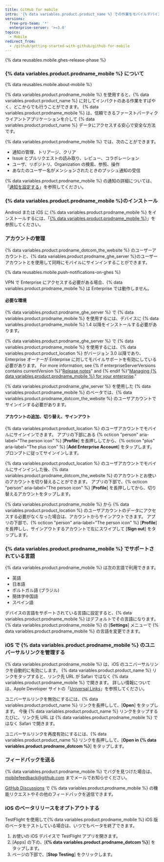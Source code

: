 ```yaml
---
title: GitHub for mobile
intro: '{% data variables.product.product_name %} での作業をモバイルデバイスからトリアージ、コラボレーション、および管理します。'
versions:
  free-pro-team: '*'
  enterprise-server: '>=3.0'
topics:
  - Mobile
redirect_from:
  - /github/getting-started-with-github/github-for-mobile
---
```

{% data reusables.mobile.ghes-release-phase %}

### {% data variables.product.prodname_mobile %} について

{% data reusables.mobile.about-mobile %}

{% data variables.product.prodname_mobile %} を使用すると、{% data variables.product.product_name %} に対してインパクトのある作業をすばやく、どこからでも行うことができます。 {% data variables.product.prodname_mobile %} は、信頼できるファーストパーティクライアントアプリケーションを介して {% data variables.product.product_name %} データにアクセスする安心で安全な方法です。

{% data variables.product.prodname_mobile %} では、次のことができます。
- 通知の管理、トリアージ、クリア
- Issue とプルリクエストの読み取り、レビュー、コラボレーション
- ユーザ、リポジトリ、Organization の検索、参照、操作
- あなたのユーザー名がメンションされたときのプッシュ通知の受信

{% data variables.product.prodname_mobile %} の通知の詳細については、「[通知を設定する](/github/managing-subscriptions-and-notifications-on-github/configuring-notifications#enabling-push-notifications-with-github-for-mobile)」を参照してください。

### {% data variables.product.prodname_mobile %}のインストール

Android または iOS に {% data variables.product.prodname_mobile %} をインストールするには、「[{% data variables.product.prodname_mobile %}](https://github.com/mobile)」を参照してください。

### アカウントの管理

{% data variables.product.prodname_dotcom_the_website %} のユーザーアカウントと、{% data variables.product.prodname_ghe_server %}のユーザーアカウントとを使用して同時にモバイルにサインインすることができます。

{% data reusables.mobile.push-notifications-on-ghes %}

VPN で Enterprise にアクセスする必要がある場合、{% data variables.product.prodname_mobile %} は Enterprise では動作しません。

#### 必要な環境

{% data variables.product.prodname_ghe_server %} で {% data variables.product.prodname_mobile %} を使用するには、デバイスに {% data variables.product.prodname_mobile %} 1.4 以降をインストールする必要があります。

{% data variables.product.prodname_ghe_server %} で {% data variables.product.prodname_mobile %} を使用するには、{% data variables.product.product_location %} がバージョン 3.0 以降であり、Enterprise オーナーが Enterprise に対してモバイルサポートを有効にしている必要があります。 For more information, see {% if enterpriseServerVersions contains currentVersion %}"[Release notes](/enterprise-server/admin/release-notes)" and {% endif %}"[Managing {% data variables.product.prodname_mobile %} for your enterprise](/admin/configuration/managing-github-for-mobile-for-your-enterprise)."

{% data variables.product.prodname_ghe_server %} を使用した {% data variables.product.prodname_mobile %} のベータでは、{% data variables.product.prodname_dotcom_the_website %} のユーザアカウントでサインインする必要があります。

#### アカウントの追加、切り替え、サインアウト

{% data variables.product.product_location %} のユーザアカウントでモバイルにサインインできます。 アプリの下部にある {% octicon "person" aria-label="The person icon" %} [**Profile**] を長押ししてから、{% octicon "plus" aria-label="The plus icon" %} [**Add Enterprise Account**] をタップします。 プロンプトに従ってサインインします。

{% data variables.product.product_location %} のユーザアカウントでモバイルにサインインした後、{% data variables.product.prodname_dotcom_the_website %} のアカウントとお使いのアカウントを切り替えることができます。  アプリの下部で、{% octicon "person" aria-label="The person icon" %} [**Profile**] を長押ししてから、切り替えるアカウントをタップします。

{% data variables.product.prodname_mobile %} から {% data variables.product.product_location %} のユーザアカウントのデータにアクセスする必要がなくなった場合は、アカウントからサインアウトできます。 アプリの下部で、{% octicon "person" aria-label="The person icon" %} [**Profile**] を長押しし、サインアウトするアカウントで左にスワイプして [**Sign out**] をタップします。

### {% data variables.product.prodname_mobile %} でサポートされている言語

{% data variables.product.prodname_mobile %} は次の言語で利用できます。

- 英語
- 日本語
- ポルトガル語 (ブラジル)
- 簡体字中国語
- スペイン語

デバイスの言語をサポートされている言語に設定すると、{% data variables.product.prodname_mobile %} はデフォルトでその言語になります。 {% data variables.product.prodname_mobile %} の [**Settings**] メニューで {% data variables.product.prodname_mobile %} の言語を変更できます。

### iOS で {% data variables.product.prodname_mobile %} のユニバーサルリンクを管理する

{% data variables.product.prodname_mobile %} は、iOS のユニバーサルリンクを自動的に有効にします。 {% data variables.product.product_name %} リンクをタップすると、リンク先 URL が Safari ではなく {% data variables.product.prodname_mobile %} で開きます。 詳しい情報については、Apple Developer サイトの「[Universal Links](https://developer.apple.com/ios/universal-links/)」を参照してください。

ユニバーサルリンクを無効にするには、{% data variables.product.product_name %} リンクを長押しして、[**Open**] をタップします。 今後 {% data variables.product.product_name %} リンクをタップするたびに、リンク先 URL は {% data variables.product.prodname_mobile %} ではなく Safari で開きます。

ユニバーサルリンクを再度有効にするには、{% data variables.product.product_name %} リンクを長押しして、[**Open in {% data variables.product.prodname_dotcom %}**] をタップします。

### フィードバックを送る

{% data variables.product.prodname_mobile %} でバグを見つけた場合は、<a href="mailto:mobilefeedback@github.com">mobilefeedback@github.com</a> までメールでお知らせください。

[GitHub Discussions](https://github.com/github/feedback/discussions?discussions_q=category%3A%22Mobile+Feedback%22) で {% data variables.product.prodname_mobile %} の機能リクエストやその他のフィードバックを送信できます。

### iOS のベータリリースをオプトアウトする

TestFlight を使用して{% data variables.product.prodname_mobile %} iOS 版のベータをテストしている場合は、いつでもベータを終了できます。

1. お使いの iOS デバイスで TestFlight アプリを開きます。
2. [Apps] の下の、[**{% data variables.product.prodname_dotcom %}**] をタップします。
3. ページの下部で、[**Stop Testing**] をクリックします。
